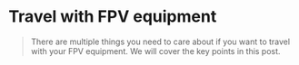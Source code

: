 # Travel with FPV equipment
> There are multiple things you need to care about if you want to travel with your FPV equipment. We will cover the key points in this post.
<!--stackedit_data:
eyJoaXN0b3J5IjpbLTg0MzUxOTgxXX0=
-->